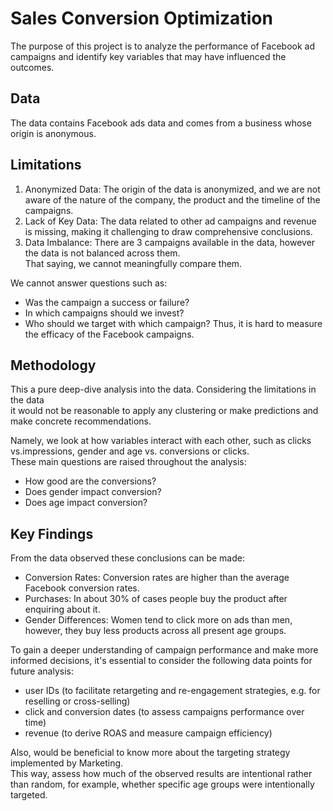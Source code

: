 # Sales Conversion Optimization
The purpose of this project is to analyze the performance of Facebook ad campaigns and identify key variables that may have influenced the outcomes.

## Data
The data contains Facebook ads data and comes from a business whose origin is anonymous.

## Limitations
1. Anonymized Data: The origin of the data is anonymized, and we are not aware of the nature of the company, the product and the timeline of the campaigns. 
2. Lack of Key Data: The data related to other ad campaigns and revenue is missing, making it challenging to draw comprehensive conclusions.
3. Data Imbalance: There are 3 campaigns available in the data, however the data is not balanced across them.  
That saying, we cannot meaningfully compare them.

We cannot answer questions such as:
* Was the campaign a success or failure? 
* In which campaigns should we invest?
* Who should we target with which campaign?
Thus, it is hard to measure the efficacy of the Facebook campaigns.

## Methodology
This a pure deep-dive analysis into the data. Considering the limitations in the data   
it would not be reasonable to apply any clustering or make predictions and make concrete recommendations.

Namely, we look at how variables interact with each other, such as clicks vs.impressions, gender and age vs. conversions or clicks.  
These main questions are raised throughout the analysis:
* How good are the conversions?
* Does gender impact conversion?
* Does age impact conversion?

## Key Findings
From the data observed these conclusions can be made:
- Conversion Rates: Conversion rates are higher than the average Facebook conversion rates.
- Purchases: In about 30% of cases people buy the product after enquiring about it.
- Gender Differences: Women tend to click more on ads than men, however, they buy less products across all present age groups.

To gain a deeper understanding of campaign performance and make more informed decisions, 
it's essential to consider the following data points for future analysis:
- user IDs (to facilitate retargeting and re-engagement strategies, e.g. for reselling or cross-selling)
- click and conversion dates (to assess campaigns performance over time)
- revenue (to derive ROAS and measure campaign efficiency)

Also, would be beneficial to know more about the targeting strategy implemented by Marketing.  
This way, assess how much of the observed results are intentional rather than random, for example, 
whether specific age groups were intentionally targeted.